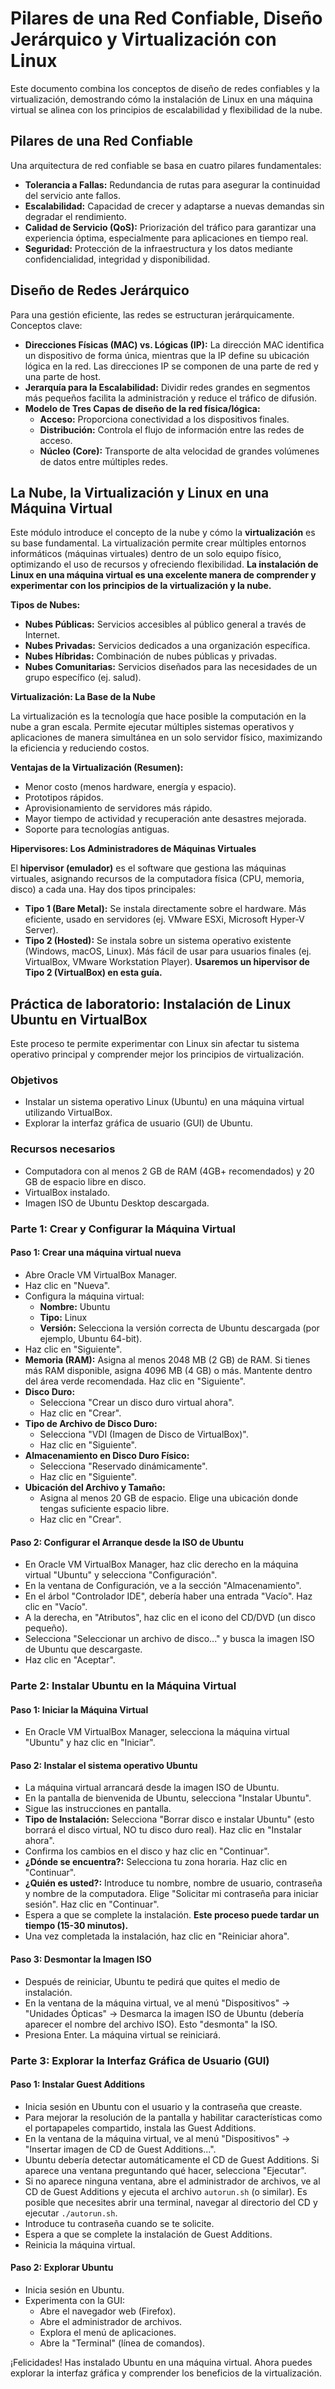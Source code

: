 # Pilares de una Red Confiable, Diseño Jerárquico y Virtualización con Linux

Este documento combina los conceptos de diseño de redes confiables y la virtualización, demostrando cómo la instalación de Linux en una máquina virtual se alinea con los principios de escalabilidad y flexibilidad de la nube.

## Pilares de una Red Confiable

Una arquitectura de red confiable se basa en cuatro pilares fundamentales:

*   **Tolerancia a Fallas:** Redundancia de rutas para asegurar la continuidad del servicio ante fallos.
*   **Escalabilidad:** Capacidad de crecer y adaptarse a nuevas demandas sin degradar el rendimiento.
*   **Calidad de Servicio (QoS):** Priorización del tráfico para garantizar una experiencia óptima, especialmente para aplicaciones en tiempo real.
*   **Seguridad:** Protección de la infraestructura y los datos mediante confidencialidad, integridad y disponibilidad.

## Diseño de Redes Jerárquico

Para una gestión eficiente, las redes se estructuran jerárquicamente. Conceptos clave:

*   **Direcciones Físicas (MAC) vs. Lógicas (IP):** La dirección MAC identifica un dispositivo de forma única, mientras que la IP define su ubicación lógica en la red. Las direcciones IP se componen de una parte de red y una parte de host.
*   **Jerarquía para la Escalabilidad:** Dividir redes grandes en segmentos más pequeños facilita la administración y reduce el tráfico de difusión.
*   **Modelo de Tres Capas de diseño de la red física/lógica:**
    *   **Acceso:** Proporciona conectividad a los dispositivos finales.
    *   **Distribución:** Controla el flujo de información entre las redes de acceso.
    *   **Núcleo (Core):** Transporte de alta velocidad de grandes volúmenes de datos entre múltiples redes.

## La Nube, la Virtualización y Linux en una Máquina Virtual

Este módulo introduce el concepto de la nube y cómo la **virtualización** es su base fundamental. La virtualización permite crear múltiples entornos informáticos (máquinas virtuales) dentro de un solo equipo físico, optimizando el uso de recursos y ofreciendo flexibilidad.  **La instalación de Linux en una máquina virtual es una excelente manera de comprender y experimentar con los principios de la virtualización y la nube.**

**Tipos de Nubes:**

*   **Nubes Públicas:** Servicios accesibles al público general a través de Internet.
*   **Nubes Privadas:** Servicios dedicados a una organización específica.
*   **Nubes Híbridas:** Combinación de nubes públicas y privadas.
*   **Nubes Comunitarias:** Servicios diseñados para las necesidades de un grupo específico (ej. salud).

**Virtualización: La Base de la Nube**

La virtualización es la tecnología que hace posible la computación en la nube a gran escala. Permite ejecutar múltiples sistemas operativos y aplicaciones de manera simultánea en un solo servidor físico, maximizando la eficiencia y reduciendo costos.

**Ventajas de la Virtualización (Resumen):**

*   Menor costo (menos hardware, energía y espacio).
*   Prototipos rápidos.
*   Aprovisionamiento de servidores más rápido.
*   Mayor tiempo de actividad y recuperación ante desastres mejorada.
*   Soporte para tecnologías antiguas.

**Hipervisores: Los Administradores de Máquinas Virtuales**

El **hipervisor (emulador)** es el software que gestiona las máquinas virtuales, asignando recursos de la computadora física (CPU, memoria, disco) a cada una. Hay dos tipos principales:

*   **Tipo 1 (Bare Metal):** Se instala directamente sobre el hardware. Más eficiente, usado en servidores (ej. VMware ESXi, Microsoft Hyper-V Server).
*   **Tipo 2 (Hosted):** Se instala sobre un sistema operativo existente (Windows, macOS, Linux). Más fácil de usar para usuarios finales (ej. VirtualBox, VMware Workstation Player).  **Usaremos un hipervisor de Tipo 2 (VirtualBox) en esta guía.**

## Práctica de laboratorio: Instalación de Linux Ubuntu en VirtualBox

Este proceso te permite experimentar con Linux sin afectar tu sistema operativo principal y comprender mejor los principios de virtualización.

### Objetivos

*   Instalar un sistema operativo Linux (Ubuntu) en una máquina virtual utilizando VirtualBox.
*   Explorar la interfaz gráfica de usuario (GUI) de Ubuntu.

### Recursos necesarios

*   Computadora con al menos 2 GB de RAM (4GB+ recomendados) y 20 GB de espacio libre en disco.
*   VirtualBox instalado.
*   Imagen ISO de Ubuntu Desktop descargada.

### Parte 1: Crear y Configurar la Máquina Virtual

#### Paso 1: Crear una máquina virtual nueva

*   Abre Oracle VM VirtualBox Manager.
*   Haz clic en "Nueva".
*   Configura la máquina virtual:
    *   **Nombre:** Ubuntu
    *   **Tipo:** Linux
    *   **Versión:** Selecciona la versión correcta de Ubuntu descargada (por ejemplo, Ubuntu 64-bit).
*   Haz clic en "Siguiente".
*   **Memoria (RAM):** Asigna al menos 2048 MB (2 GB) de RAM. Si tienes más RAM disponible, asigna 4096 MB (4 GB) o más. Mantente dentro del área verde recomendada. Haz clic en "Siguiente".
*   **Disco Duro:**
    *   Selecciona "Crear un disco duro virtual ahora".
    *   Haz clic en "Crear".
*   **Tipo de Archivo de Disco Duro:**
    *   Selecciona "VDI (Imagen de Disco de VirtualBox)".
    *   Haz clic en "Siguiente".
*   **Almacenamiento en Disco Duro Físico:**
    *   Selecciona "Reservado dinámicamente".
    *   Haz clic en "Siguiente".
*   **Ubicación del Archivo y Tamaño:**
    *   Asigna al menos 20 GB de espacio.  Elige una ubicación donde tengas suficiente espacio libre.
    *   Haz clic en "Crear".

#### Paso 2: Configurar el Arranque desde la ISO de Ubuntu

*   En Oracle VM VirtualBox Manager, haz clic derecho en la máquina virtual "Ubuntu" y selecciona "Configuración".
*   En la ventana de Configuración, ve a la sección "Almacenamiento".
*   En el árbol "Controlador IDE", debería haber una entrada "Vacío". Haz clic en "Vacío".
*   A la derecha, en "Atributos", haz clic en el icono del CD/DVD (un disco pequeño).
*   Selecciona "Seleccionar un archivo de disco..." y busca la imagen ISO de Ubuntu que descargaste.
*   Haz clic en "Aceptar".

### Parte 2: Instalar Ubuntu en la Máquina Virtual

#### Paso 1: Iniciar la Máquina Virtual

*   En Oracle VM VirtualBox Manager, selecciona la máquina virtual "Ubuntu" y haz clic en "Iniciar".

#### Paso 2: Instalar el sistema operativo Ubuntu

*   La máquina virtual arrancará desde la imagen ISO de Ubuntu.
*   En la pantalla de bienvenida de Ubuntu, selecciona "Instalar Ubuntu".
*   Sigue las instrucciones en pantalla.
*   **Tipo de Instalación:** Selecciona "Borrar disco e instalar Ubuntu" (esto borrará el disco virtual, NO tu disco duro real).  Haz clic en "Instalar ahora".
*   Confirma los cambios en el disco y haz clic en "Continuar".
*   **¿Dónde se encuentra?:**  Selecciona tu zona horaria. Haz clic en "Continuar".
*   **¿Quién es usted?:**  Introduce tu nombre, nombre de usuario, contraseña y nombre de la computadora.  Elige "Solicitar mi contraseña para iniciar sesión". Haz clic en "Continuar".
*   Espera a que se complete la instalación.  **Este proceso puede tardar un tiempo (15-30 minutos).**
*   Una vez completada la instalación, haz clic en "Reiniciar ahora".

#### Paso 3: Desmontar la Imagen ISO

*   Después de reiniciar, Ubuntu te pedirá que quites el medio de instalación.
*   En la ventana de la máquina virtual, ve al menú "Dispositivos" -> "Unidades Ópticas" -> Desmarca la imagen ISO de Ubuntu (debería aparecer el nombre del archivo ISO).  Esto "desmonta" la ISO.
*   Presiona Enter. La máquina virtual se reiniciará.

### Parte 3: Explorar la Interfaz Gráfica de Usuario (GUI)

#### Paso 1: Instalar Guest Additions

*   Inicia sesión en Ubuntu con el usuario y la contraseña que creaste.
*   Para mejorar la resolución de la pantalla y habilitar características como el portapapeles compartido, instala las Guest Additions.
*   En la ventana de la máquina virtual, ve al menú "Dispositivos" -> "Insertar imagen de CD de Guest Additions...".
*   Ubuntu debería detectar automáticamente el CD de Guest Additions.  Si aparece una ventana preguntando qué hacer, selecciona "Ejecutar".
*   Si no aparece ninguna ventana, abre el administrador de archivos, ve al CD de Guest Additions y ejecuta el archivo `autorun.sh` (o similar).  Es posible que necesites abrir una terminal, navegar al directorio del CD y ejecutar `./autorun.sh`.
*   Introduce tu contraseña cuando se te solicite.
*   Espera a que se complete la instalación de Guest Additions.
*   Reinicia la máquina virtual.

#### Paso 2: Explorar Ubuntu

*   Inicia sesión en Ubuntu.
*   Experimenta con la GUI:
    *   Abre el navegador web (Firefox).
    *   Abre el administrador de archivos.
    *   Explora el menú de aplicaciones.
    *   Abre la "Terminal" (línea de comandos).

¡Felicidades! Has instalado Ubuntu en una máquina virtual. Ahora puedes explorar la interfaz gráfica y comprender los beneficios de la virtualización.